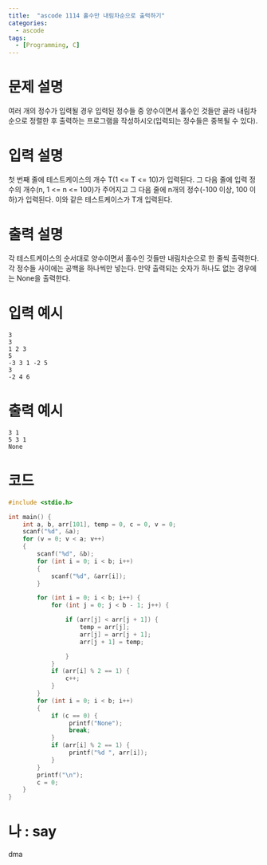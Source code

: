 ```yaml
---
title:  "ascode 1114 홀수만 내림차순으로 출력하기"
categories:
  - ascode
tags:
  - [Programming, C]
---
```

# 문제 설명
여러 개의 정수가 입력될 경우 입력된 정수들 중 양수이면서 홀수인 것들만 골라 내림차순으로 정렬한 후 출력하는 프로그램을 작성하시오(입력되는 정수들은 중복될 수 있다).
# 입력 설명
첫 번째 줄에 테스트케이스의 개수 T(1 <= T <= 10)가 입력된다. 그 다음 줄에 입력 정수의 개수(n, 1 <= n <= 100)가 주어지고 그 다음 줄에 n개의 정수(-100 이상, 100 이하)가 입력된다. 이와 같은 테스트케이스가 T개 입력된다.
# 출력 설명
각 테스트케이스의 순서대로 양수이면서 홀수인 것들만 내림차순으로 한 줄씩 출력한다. 각 정수들 사이에는 공백을 하나씩만 넣는다. 만약 출력되는 숫자가 하나도 없는 경우에는 None을 출력한다.

# 입력 예시
```
3
3
1 2 3
5
-3 3 1 -2 5
3
-2 4 6
```
# 출력 예시
```
3 1
5 3 1
None
```
# 코드

```c
#include <stdio.h>

int main() {
    int a, b, arr[101], temp = 0, c = 0, v = 0;
    scanf("%d", &a);
    for (v = 0; v < a; v++)
    {
        scanf("%d", &b);
        for (int i = 0; i < b; i++)
        {
            scanf("%d", &arr[i]);
        }

        for (int i = 0; i < b; i++) {
            for (int j = 0; j < b - 1; j++) {

                if (arr[j] < arr[j + 1]) {
                    temp = arr[j];
                    arr[j] = arr[j + 1];
                    arr[j + 1] = temp;

                }
            }
            if (arr[i] % 2 == 1) {
                c++;
            }
        }
        for (int i = 0; i < b; i++)
        {
            if (c == 0) {
                 printf("None");
                 break;
            }
            if (arr[i] % 2 == 1) {
                 printf("%d ", arr[i]);
            }
        }
        printf("\n");
        c = 0;
    }
}
```

# 나 : say
dma